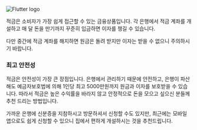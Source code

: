 ![Flutter logo](resource:assets/images/bank.png)

     
적금은 소비자가 가장 쉽게 접근할 수 있는 금융상품입니다. 각 은행에서 적금 계좌를 개설하고 매 달 돈을 만기까지 꾸준히 입금하면 이자를 챙길 수 있습니다.

다만 중간에 적금 계좌를 해지하면 원금은 돌려 받지만 이자는 받을 수 없으니 주의하시기 바랍니다. 
     

### 최고 안전성
적금은 안전성이 가장 큰 장점입니다. 은행에서 관리하기 때문에 안전하고, 은행이 파산해도 예금자보호법에 의해 1인당 최고 5000만원까지 원금과 이자를 보호받을 수 있습니다. 따라서 적금은 높은 수익률을 바라지 않고 안정적으로 돈을 모으고 싶으신 분들께 추천 드리는 방법입니다.
     


가까운 은행에 신분증을 지참하시고 방문하셔서 신청할 수도 있지만, 최근에는 모바일 앱으로도 쉽게 신청할 수 있으니 집에서 편하게 개설하시는 것을 추천드립니다.
  




  